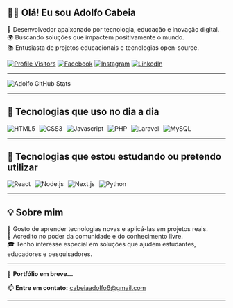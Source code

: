 ## 👋🏾 Olá! Eu sou Adolfo Cabeia

🎯 Desenvolvedor apaixonado por tecnologia, educação e inovação digital.  
🌍 Buscando soluções que impactem positivamente o mundo.  
📚 Entusiasta de projetos educacionais e tecnologias open-source.  

[![Profile Visitors](https://img.shields.io/badge/Profile%20Visitors-172B4D?label=AdolfoCabeia)](https://github.com/ACC609/ACC609)
[![Facebook](https://img.shields.io/badge/Facebook-1877F2?style=for-the-badge&logo=facebook&logoColor=white)](https://www.facebook.com/)
[![Instagram](https://img.shields.io/badge/Instagram-E4405F?style=for-the-badge&logo=instagram&logoColor=white)](https://www.instagram.com/)
[![LinkedIn](https://img.shields.io/badge/LinkedIn-0077B5?style=for-the-badge&logo=linkedin&logoColor=white)]([https://www.linkedin.com/](https://www.linkedin.com/in/adolfo-cabeia-b989b6305/))


---

![Adolfo GitHub Stats](https://github-readme-stats.vercel.app/api?username=acc609&show_icons=true&theme=dracula&title_color=ff5555&icon_color=50fa7b&text_color=f8f8f2&bg_color=282a36)

---

## 🚀 Tecnologias que uso no dia a dia

<div style="display: flex; flex-wrap: wrap; gap: 10px; align-items: center;">

<img src="https://img.shields.io/badge/HTML-FF0000?style=for-the-badge&logo=html5&logoColor=white" alt="HTML5"/>
<img src="https://img.shields.io/badge/CSS-264de4?style=for-the-badge&logo=css3&logoColor=white" alt="CSS3"/>
<img src="https://img.shields.io/badge/Javascript-F7DF1E?style=for-the-badge&logo=javascript&logoColor=black" alt="Javascript"/>
<img src="https://img.shields.io/badge/PHP-777BB4?style=for-the-badge&logo=php&logoColor=white" alt="PHP"/>
<img src="https://img.shields.io/badge/Laravel-FF2D20?style=for-the-badge&logo=laravel&logoColor=white" alt="Laravel"/>
<img src="https://img.shields.io/badge/MySQL-00758F?style=for-the-badge&logo=mysql&logoColor=white" alt="MySQL"/>

</div>

---

## 🌱 Tecnologias que estou estudando ou pretendo utilizar

<div style="display: flex; flex-wrap: wrap; gap: 10px; align-items: center;">

<img src="https://img.shields.io/badge/React-61DAFB?style=for-the-badge&logo=react&logoColor=black" alt="React"/>
<img src="https://img.shields.io/badge/Node.js-339933?style=for-the-badge&logo=nodedotjs&logoColor=white" alt="Node.js"/>
<img src="https://img.shields.io/badge/Next.js-000000?style=for-the-badge&logo=nextdotjs&logoColor=white" alt="Next.js"/>
<img src="https://img.shields.io/badge/Python-3776AB?style=for-the-badge&logo=python&logoColor=white" alt="Python"/>

</div>

---

## 💡 Sobre mim

🔧 Gosto de aprender tecnologias novas e aplicá-las em projetos reais.  
🧠 Acredito no poder da comunidade e do conhecimento livre.  
🎓 Tenho interesse especial em soluções que ajudem estudantes, educadores e pesquisadores.

---

🔗 **Portfólio em breve...**

📫 **Entre em contato:** cabeiaadolfo6@gmail.com

---


